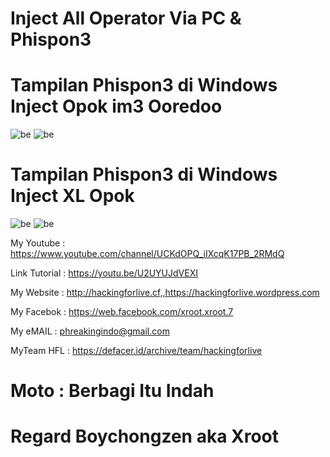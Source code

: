 # Inject All Operator  Via PC & Phispon3 


# Tampilan Phispon3 di Windows Inject Opok im3 Ooredoo
![be](https://raw.githubusercontent.com/boychongzen18/InjectPC/master/Screenshot_0.png)
![be](https://raw.githubusercontent.com/boychongzen18/InjectPC/master/Screenshot_2.png)

# Tampilan Phispon3 di Windows Inject XL Opok
![be](https://raw.githubusercontent.com/boychongzen18/InjectPC/master/xl.jpg)
![be](https://raw.githubusercontent.com/boychongzen18/InjectPC/master/xl1.jpg)



My Youtube    : https://www.youtube.com/channel/UCKdOPQ_iIXcqK17PB_2RMdQ

Link Tutorial : https://youtu.be/U2UYUJdVEXI

My Website    : http://hackingforlive.cf,,https://hackingforlive.wordpress.com

My Facebok    : https://web.facebook.com/xroot.xroot.7

My eMAIL      : phreakingindo@gmail.com

MyTeam HFL    : https://defacer.id/archive/team/hackingforlive

# Moto : Berbagi Itu Indah

# Regard Boychongzen aka Xroot
